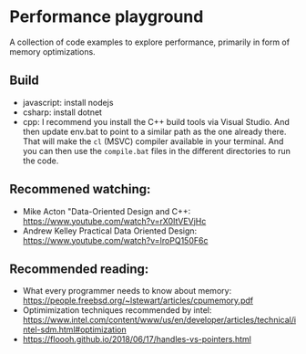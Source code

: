 # Performance playground

A collection of code examples to explore performance, primarily in form of memory optimizations.

## Build

- javascript: install nodejs
- csharp: install dotnet
- cpp: I recommend you install the C++ build tools via Visual Studio. And then update env.bat to point to a similar path as the one already there. That will make
 the `cl` (MSVC) compiler available in your terminal. And you can then use the `compile.bat` files in the different directories to run the code.

## Recommened watching:

- Mike Acton "Data-Oriented Design and C++: https://www.youtube.com/watch?v=rX0ItVEVjHc
- Andrew Kelley Practical Data Oriented Design: https://www.youtube.com/watch?v=IroPQ150F6c

## Recommended reading:

- What every programmer needs to know about memory: https://people.freebsd.org/~lstewart/articles/cpumemory.pdf
- Optimimization techniques recommended by intel: https://www.intel.com/content/www/us/en/developer/articles/technical/intel-sdm.html#optimization
- https://floooh.github.io/2018/06/17/handles-vs-pointers.html
